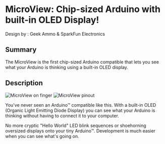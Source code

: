 MicroView: Chip-sized Arduino with built-in OLED Display!
================================
Design by : Geek Ammo & SparkFun Electronics

Summary
-------
The MicroView is the first chip-sized Arduino compatible that lets you see what your Arduino is thinking using a built-in OLED display.

Description
-----------
![MicroView on finger](http://i.imgur.com/ND99UnY.jpg)
![MicroView pinout](https://cdn.sparkfun.com/assets/home_page_posts/1/4/4/5/uView-pinout.png)

You've never seen an Arduino™ compatible like this. With a built-in OLED (Organic Light Emitting Diode Display) you can see what your Arduino is thinking without having to connect it to your computer. 

No more cryptic "Hello World" LED blink sequences or shoehorning oversized displays onto your tiny Arduino™. Development is much easier when you can see what's going on.